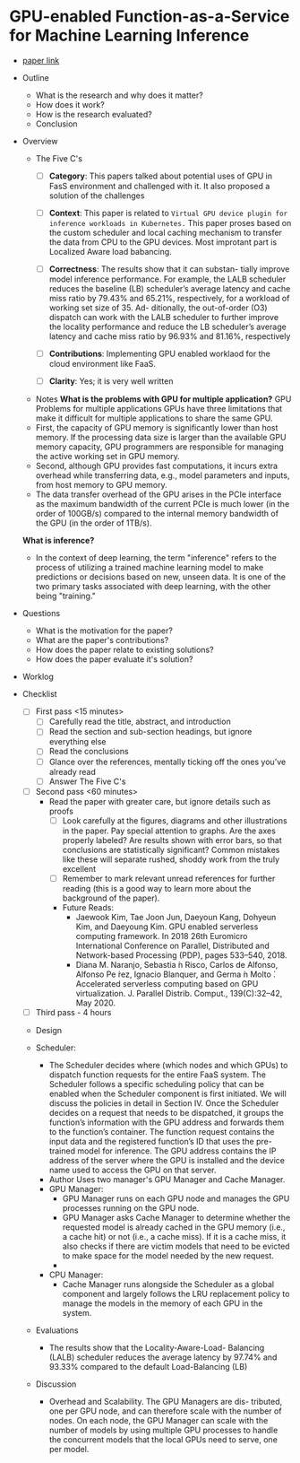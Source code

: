 # GPU-enabled Function-as-a-Service for Machine Learning Inference
* [paper link](https://arxiv.org/abs/2303.05601)
* Outline
  * What is the research and why does it matter?
  * How does it work?
  * How is the research evaluated?
  * Conclusion
* Overview
  * The Five C's
     - [ ] **Category**: 
     This papers talked about potential uses of GPU in FasS environment and challenged with it. It also proposed a solution of the challenges

     - [ ] **Context**: 
     This paper is related to `Virtual GPU device plugin for inference workloads in Kubernetes.` This paper proses based on the custom scheduler and local caching mechanism to transfer the data from CPU to the GPU devices. Most improtant part is Localized Aware load babancing. 
     - [ ] **Correctness**: 
     The results show that it can substan- tially improve model inference performance. For example, the LALB scheduler reduces the baseline (LB) scheduler’s average latency and cache miss ratio by 79.43% and 65.21%, respectively, for a workload of working set size of 35. Ad- ditionally, the out-of-order (O3) dispatch can work with the LALB scheduler to further improve the locality performance and reduce the LB scheduler’s average latency and cache miss ratio by 96.93% and 81.16%, respectively
     - [ ] **Contributions**: 
     Implementing GPU enabled worklaod for the cloud environment like FaaS. 
     - [ ] **Clarity**: 
     Yes; it is very well written
   * Notes
   **What is the problems with GPU for multiple application?**
   GPU Problems for multiple applications
   GPUs have three limitations that make it difficult for multiple applications to share the same GPU.
   * First, the capacity of GPU memory is significantly lower than host memory. If the processing data size is larger than the available GPU memory capacity, GPU programmers are responsible for managing the active working set in GPU memory. 
   * Second, although GPU provides fast computations, it incurs extra overhead while transferring data, e.g., model parameters and inputs, from host memory to GPU memory. 
   * The data transfer overhead of the GPU arises in the PCIe interface as the maximum bandwidth of the current PCIe is much lower (in the order of 100GB/s) compared to the internal memory bandwidth of the GPU (in the order of 1TB/s).

   **What is inference?** 
   * In the context of deep learning, the term "inference" refers to the process of utilizing a trained machine learning model to make predictions or decisions based on new, unseen data. It is one of the two primary tasks associated with deep learning, with the other being "training."

   
* Questions
   * What is the motivation for the paper?
   * What are the paper's contributions?
   * How does the paper relate to existing solutions?
   * How does the paper evaluate it's solution?
*  Worklog
* Checklist
   - [ ] First pass <15 minutes>
      - [ ] Carefully read the title, abstract, and introduction
      - [ ] Read the section and sub-section headings, but ignore everything else
      - [ ] Read the conclusions
      - [ ] Glance over the references, mentally ticking off the ones you’ve already read
      - [ ] Answer The Five C's
   - [ ] Second pass <60 minutes>
      * Read the paper with greater care, but ignore details such as proofs
        - [ ] Look carefully at the figures, diagrams and other illustrations in the paper. Pay special attention to graphs. Are the axes properly labeled? Are results shown with error bars, so that conclusions are statistically significant? Common mistakes like these will separate rushed, shoddy work from the truly excellent
        - [ ] Remember to mark relevant unread references for further reading (this is a good way to learn more about the background of the paper).
        * Future Reads:
            * Jaewook Kim, Tae Joon Jun, Daeyoun Kang, Dohyeun Kim, and Daeyoung Kim. GPU enabled serverless computing framework. In 2018 26th Euromicro International Conference on Parallel, Distributed and Network-based Processing (PDP), pages 533–540, 2018.
            * Diana M. Naranjo, Sebastia ́n Risco, Carlos de Alfonso, Alfonso Pe ́rez,
Ignacio Blanquer, and Germa ́n Molto ́. Accelerated serverless computing based on GPU virtualization. J. Parallel Distrib. Comput., 139(C):32–42, May 2020.
  - [ ] Third pass - 4 hours
 
  * Design
   * Scheduler:
      * The Scheduler decides where (which nodes and which GPUs) to dispatch function requests for the entire FaaS system. The Scheduler follows a specific scheduling policy that can be enabled when the Scheduler component is first initiated. We will discuss the policies in detail in Section IV. Once the Scheduler decides on a request that needs to be dispatched, it groups the function’s information with the GPU address and forwards them to the function’s container. The function request contains the input data and the registered function’s ID that uses the pre-trained model for inference. The GPU address contains the IP address of the server where the GPU is installed and the device name used to access the GPU on that server.
     * Author Uses two manager's GPU Manager and Cache Manager.
     * GPU Manager:
       * GPU Manager runs on each GPU node and manages the GPU processes running on the GPU node.
       * GPU Manager asks Cache Manager to determine whether the requested model is already cached in the GPU memory (i.e., a cache hit) or not (i.e., a cache miss). If it is a cache miss, it also checks if there are victim models that need to be evicted to make space for the model needed by the new request.
       * 
     * CPU Manager:
       * Cache Manager runs alongside the Scheduler as a global component and largely follows the LRU replacement policy to manage the models in the memory of each GPU in the system.
      
  * Evaluations
    * The results show that the Locality-Aware-Load- Balancing (LALB) scheduler reduces the average latency by 97.74% and 93.33% compared to the default Load-Balancing (LB)
  * Discussion
    * Overhead and Scalability. The GPU Managers are dis- tributed, one per GPU node, and can therefore scale with the number of nodes. On each node, the GPU Manager can scale with the number of models by using multiple GPU processes to handle the concurrent models that the local GPUs need to serve, one per model.
